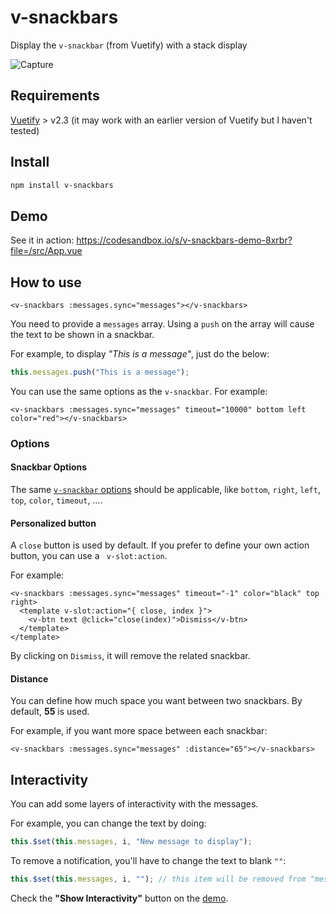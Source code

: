 # v-snackbars
Display the `v-snackbar` (from Vuetify) with a stack display

![Capture](https://user-images.githubusercontent.com/946315/86259071-d8468480-bbbb-11ea-9eca-3aac7d9be455.PNG)

## Requirements

[Vuetify](https://www.npmjs.com/package/vuetify) > v2.3 (it may work with an earlier version of Vuetify but I haven't tested)

## Install

```bash
npm install v-snackbars
```

## Demo

See it in action: https://codesandbox.io/s/v-snackbars-demo-8xrbr?file=/src/App.vue

## How to use

```vue
<v-snackbars :messages.sync="messages"></v-snackbars>
```

You need to provide a `messages` array. Using a `push` on the array will cause the text to be shown in a snackbar.

For example, to display _"This is a message"_, just do the below:
```javascript
this.messages.push("This is a message");
```

You can use the same options as the `v-snackbar`. For example:
```vue
<v-snackbars :messages.sync="messages" timeout="10000" bottom left color="red"></v-snackbars>
```

### Options

#### Snackbar Options

The same [`v-snackbar` options](https://vuetifyjs.com/en/components/snackbars/) should be applicable, like `bottom`, `right`, `left`, `top`, `color`, `timeout`, ….

#### Personalized button

A `close` button is used by default. If you prefer to define your own action button, you can use a ` v-slot:action`.

For example:
```vue
<v-snackbars :messages.sync="messages" timeout="-1" color="black" top right>
  <template v-slot:action="{ close, index }">
    <v-btn text @click="close(index)">Dismiss</v-btn>
  </template>
</template>
```

By clicking on `Dismiss`, it will remove the related snackbar.

#### Distance

You can define how much space you want between two snackbars. By default, **55** is used.

For example, if you want more space between each snackbar:
```vue
<v-snackbars :messages.sync="messages" :distance="65"></v-snackbars>
```

## Interactivity

You can add some layers of interactivity with the messages.

For example, you can change the text by doing:
```javascript
this.$set(this.messages, i, "New message to display");
```

To remove a notification, you'll have to change the text to blank `""`:
```javascript
this.$set(this.messages, i, ""); // this item will be removed from "messages" by "v-snackbars"
```

Check the **"Show Interactivity"** button on the [demo](https://codesandbox.io/s/v-snackbars-demo-8xrbr?file=/src/App.vue).
